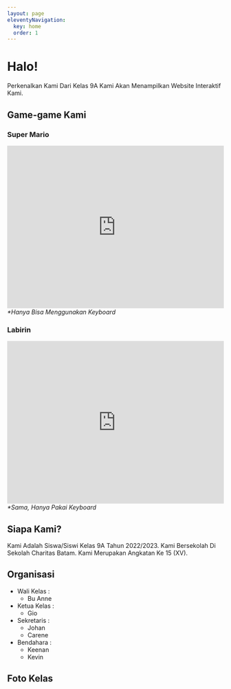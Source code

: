 ```yaml
---
layout: page
eleventyNavigation:
  key: home
  order: 1
---
```


# Halo!
Perkenalkan Kami Dari Kelas 9A Kami Akan Menampilkan Website Interaktif Kami.

## Game-game Kami

### Super Mario
<div style="padding-bottom:75%; position:relative; display:block; width: 100%">
  <iframe width="100%" height="100%"
    src="https://game-scratch.vercel.app"
    frameborder="0" allowfullscreen="no" style="position:absolute; top:0; left: 0">
  </iframe>
</div>
<i>*Hanya Bisa Menggunakan Keyboard</i>

### Labirin
<div style="padding-bottom:75%; position:relative; display:block; width: 100%">
  <iframe width="100%" height="100%"
    src="https://game-scratch.vercel.app/labirin-gio.html"
    frameborder="0" allowfullscreen="no" style="position:absolute; top:0; left: 0">
  </iframe>
</div>
<i>*Sama, Hanya Pakai Keyboard</i>

## Siapa Kami?
Kami Adalah Siswa/Siswi Kelas 9A Tahun 2022/2023. Kami Bersekolah Di Sekolah Charitas Batam.
Kami Merupakan Angkatan Ke 15 (XV).

## Organisasi
- Wali Kelas :
  - Bu Anne
- Ketua Kelas :
  - Gio
- Sekretaris :
  - Johan
  - Carene
- Bendahara :
  - Keenan
  - Kevin

## Foto Kelas
<div style="padding-bottom:56.25%; position:relative; display:block; width: 100%">
  <object data="https://raw.githubusercontent.com/BayuBatam2008/website-9a/main/src/assets/image/bayu/IMG_20220129_175525.jpg" width="100%" height="100%"
    frameborder="0" allowfullscreen="no" style="position:absolute; top:0; left: 0">
  </object>
</div>

<div style="padding-bottom:56.25%; position:relative; display:block; width: 100%">
  <object data="https://raw.githubusercontent.com/BayuBatam2008/website-9a/main/src/assets/image/bayu/IMG_20220129_175525.jpg" width="100%" height="100%"
    frameborder="0" allowfullscreen="no" style="position:absolute; top:0; left: 0">
  </object>
</div>
